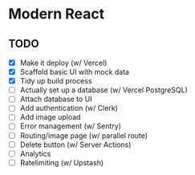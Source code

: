 # Modern React

## TODO

- [x] Make it deploy (w/ Vercel)
- [x] Scaffold basic UI with mock data
- [x] Tidy up build process
- [ ] Actually set up a database (w/ Vercel PostgreSQL)
- [ ] Attach database to UI
- [ ] Add authentication (w/ Clerk)
- [ ] Add image upload
- [ ] Error management (w/ Sentry)
- [ ] Routing/image page (w/ parallel route)
- [ ] Delete button (w/ Server Actions)
- [ ] Analytics
- [ ] Ratelimiting (w/ Upstash)